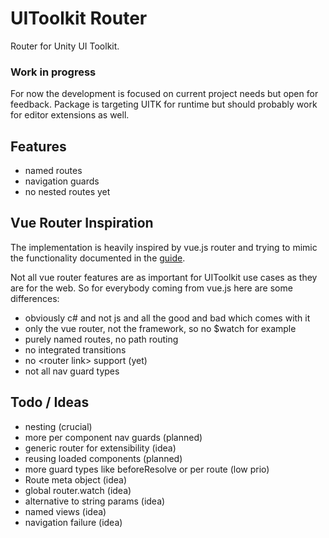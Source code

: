 # UIToolkit Router

Router for Unity UI Toolkit. 

### Work in progress

For now the development is focused on current project needs but open for feedback.
Package is targeting UITK for runtime but should probably work for editor extensions as well. 

## Features

* named routes
* navigation guards
* no nested routes yet

## Vue Router Inspiration

The implementation is heavily inspired by vue.js router and trying to mimic the functionality documented in the [guide](https://router.vuejs.org/guide/).

Not all vue router features are as important for UIToolkit use cases as they are for the web. 
So for everybody coming from vue.js here are some differences:

* obviously c# and not js and all the good and bad which comes with it
* only the vue router, not the framework, so no $watch for example
* purely named routes, no path routing
* no integrated transitions
* no \<router link> support (yet) 
* not all nav guard types

## Todo / Ideas

* nesting (crucial)
* more per component nav guards (planned)
* generic router for extensibility (idea)
* reusing loaded components (planned)
* more guard types like beforeResolve or per route (low prio)
* Route meta object (idea)
* global router.watch (idea)
* alternative to string params (idea)
* named views (idea)
* navigation failure (idea)
